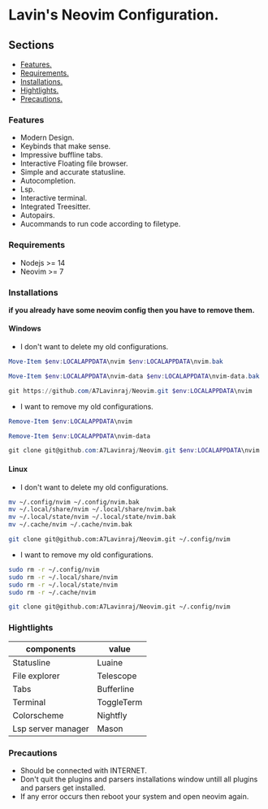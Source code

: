 # Lavin's Neovim Configuration.

## Sections

- [Features.](#Feature)
- [Requirements.](#Requirements)
- [Installations.](#Installations)
- [Hightlights.](#Hightlights)
- [Precautions.](#Precautions)

### Features

- Modern Design.
- Keybinds that make sense.
- Impressive buffline tabs.
- Interactive Floating file browser.
- Simple and accurate statusline.
- Autocompletion.
- Lsp.
- Interactive terminal.
- Integrated Treesitter.
- Autopairs.
- Aucommands to run code according to filetype.

### Requirements

- Nodejs >= 14
- Neovim >= 7

### Installations

**if you already have some neovim config then you have to remove them.**

#### Windows

- I don't want to delete my old configurations.

```powershell
Move-Item $env:LOCALAPPDATA\nvim $env:LOCALAPPDATA\nvim.bak

Move-Item $env:LOCALAPPDATA\nvim-data $env:LOCALAPPDATA\nvim-data.bak

git https://github.com/A7Lavinraj/Neovim.git $env:LOCALAPPDATA\nvim
```

- I want to remove my old configurations.

```powershell
Remove-Item $env:LOCALAPPDATA\nvim

Remove-Item $env:LOCALAPPDATA\nvim-data

git clone git@github.com:A7Lavinraj/Neovim.git $env:LOCALAPPDATA\nvim
```

#### Linux

- I don't want to delete my old configurations.

```bash
mv ~/.config/nvim ~/.config/nvim.bak
mv ~/.local/share/nvim ~/.local/share/nvim.bak
mv ~/.local/state/nvim ~/.local/state/nvim.bak
mv ~/.cache/nvim ~/.cache/nvim.bak

git clone git@github.com:A7Lavinraj/Neovim.git ~/.config/nvim
```

- I want to remove my old configurations.

```bash
sudo rm -r ~/.config/nvim
sudo rm -r ~/.local/share/nvim
sudo rm -r ~/.local/state/nvim
sudo rm -r ~/.cache/nvim

git clone git@github.com:A7Lavinraj/Neovim.git ~/.config/nvim
```

### Hightlights

| components         | value      |
| ------------------ | ---------- |
| Statusline         | Luaine     |
| File explorer      | Telescope  |
| Tabs               | Bufferline |
| Terminal           | ToggleTerm |
| Colorscheme        | Nightfly   |
| Lsp server manager | Mason      |

### Precautions

- Should be connected with INTERNET.
- Don't quit the plugins and parsers installations window untill all plugins and parsers get installed.
- If any error occurs then reboot your system and open neovim again.
